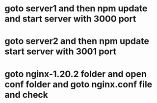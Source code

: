 # goto server1 and then npm update and start server with 3000 port
# goto server2 and then npm update start server with 3001 port
# goto nginx-1.20.2 folder and open conf folder and goto nginx.conf file and check
